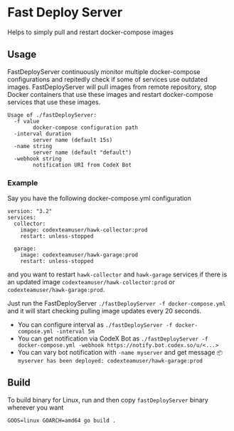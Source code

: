 # Fast Deploy Server

Helps to simply pull and restart docker-compose images

## Usage

FastDeployServer continuously monitor multiple docker-compose configurations 
and repitedly check if some of services use outdated images.
FastDeployServer will pull images from remote repository, stop Docker containers that 
use these images and restart docker-compose services that use these images.

```
Usage of ./fastDeployServer:
  -f value
        docker-compose configuration path
  -interval duration
        server name (default 15s)
  -name string
        server name (default "default")
  -webhook string
        notification URI from CodeX Bot
```

### Example

Say you have the following docker-compose.yml configuration
``` 
version: "3.2"
services:
  collector:
    image: codexteamuser/hawk-collector:prod
    restart: unless-stopped

  garage:
    image: codexteamuser/hawk-garage:prod
    restart: unless-stopped
```

and you want to restart `hawk-collector` and `hawk-garage` services if there is an updated image 
`codexteamuser/hawk-collector:prod` or `codexteamuser/hawk-garage:prod`.

Just run the FastDeployServer `./fastDeployServer -f docker-compose.yml` and it will start 
checking pulling image updates every 20 seconds.

* You can configure interval as `./fastDeployServer -f docker-compose.yml -interval 5m`
* You can get notification via CodeX Bot as `./fastDeployServer -f docker-compose.yml -webhook https://notify.bot.codex.so/u/<...>`
* You can vary bot notification with `-name myserver` and get message `📦 myserver has been deployed: codexteamuser/hawk-garage:prod`

## Build

To build binary for Linux, run and then copy `fastDeployServer` binary wherever you want
```
GOOS=linux GOARCH=amd64 go build .
```


